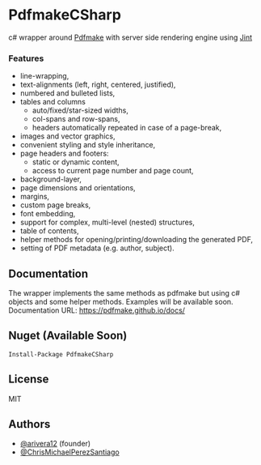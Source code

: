 # PdfmakeCSharp

c# wrapper around [Pdfmake](http://pdfmake.org/#/) with server side rendering engine using [Jint](https://github.com/sebastienros/jint)

### Features

* line-wrapping,
* text-alignments (left, right, centered, justified),
* numbered and bulleted lists,
* tables and columns
  * auto/fixed/star-sized widths,
  * col-spans and row-spans,
  * headers automatically repeated in case of a page-break,
* images and vector graphics,
* convenient styling and style inheritance,
* page headers and footers:
  * static or dynamic content,
  * access to current page number and page count,
* background-layer,
* page dimensions and orientations,
* margins,
* custom page breaks,
* font embedding,
* support for complex, multi-level (nested) structures,
* table of contents,
* helper methods for opening/printing/downloading the generated PDF,
* setting of PDF metadata (e.g. author, subject).

## Documentation

The wrapper implements the same methods as pdfmake but using c# objects and some helper methods. 
Examples will be available soon.
Documentation URL: https://pdfmake.github.io/docs/

## Nuget (Available Soon) 

```
Install-Package PdfmakeCSharp
```

## License
MIT

## Authors
* [@arivera12](https://github.com/arivera12) (founder)
* [@ChrisMichaelPerezSantiago](https://github.com/ChrisMichaelPerezSantiago)

